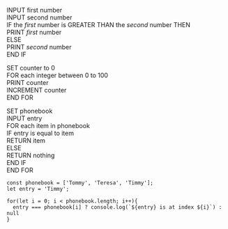 INPUT first number  
INPUT second number  
IF the *first* number is GREATER THAN the *second* number THEN  
    PRINT *first* number  
ELSE  
    PRINT *second* number  
END IF  

SET counter to 0  
FOR each integer between 0 to 100  
    PRINT counter  
    INCREMENT counter  
END FOR  

SET phonebook  
INPUT entry  
FOR each item in phonebook  
    IF entry is equal to item  
      RETURN item  
    ELSE  
      RETURN nothing  
    END IF  
END FOR  

```
const phonebook = ['Tommy', 'Teresa', 'Timmy'];
let entry = 'Timmy';

for(let i = 0; i < phonebook.length; i++){
  entry === phonebook[i] ? console.log(`${entry} is at index ${i}`) : null
}
```
